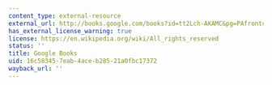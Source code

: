 ```yaml
---
content_type: external-resource
external_url: http://books.google.com/books?id=tt2Lch-AKAMC&pg=PAfrontcover
has_external_license_warning: true
license: https://en.wikipedia.org/wiki/All_rights_reserved
status: ''
title: Google Books
uid: 16c58345-7eab-4ace-b285-21a0fbc17372
wayback_url: ''
---
```

